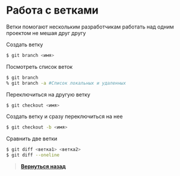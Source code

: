 #  Работа с ветками

Ветки помогают нескольким разработчикам работать над одним проектом не мешая друг другу

Создать ветку

``` bash
$ git branch <имя>
```

Посмотреть список веток 

``` bash
$ git branch
% git branch -a #Список локальных и удаленных
```

Переключиться на другую ветку

``` bash
$ git checkout <имя>
```

Создать ветку и сразу переключиться на нее

``` bash
$ git checkout -b <имя>
```

Сравнить две ветки

``` bash
$ git diff <ветка1> <ветка2>
$ git diff --oneline 
```

> [**Вернуться назад**](https://github.com/ILeZzoV/MyGitCrib/)